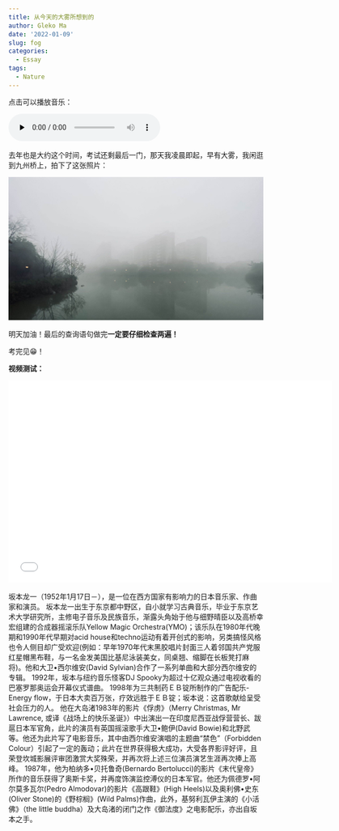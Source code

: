 ```yaml
---
title: 从今天的大雾所想到的
author: Gleko Ma
date: '2022-01-09'
slug: fog
categories:
  - Essay
tags:
  - Nature
---
```


点击可以播放音乐：

<audio id="audio" 
       controls="" 
       preload="none">
      <source id="mp3" src="https://music.163.com/song/media/outer/url?id=472045266.mp3">
</audio>

去年也是大约这个时间，考试还剩最后一门，那天我凌晨即起，早有大雾，我闲逛到九州桥上，拍下了这张照片：

![fog](images/fog.png)

明天加油！最后的查询语句做完**一定要仔细检查两遍！**

考完见😁！



**视频测试：**

<div class="embed-right">
<iframe 
  src="//player.bilibili.com/player.html?aid=203291798&bvid=BV13h411f79D&cid=270735676&page=1&high_quality=1&danmaku=0" 
    allow="autoplay; fullscreen"    
    allowfullscreen
    width="640" height="400"
    scrolling="no" 
    frameborder="0" 
    allowtransparency="true" 
    style="background-color=transparent" 
    sandbox="allow-top-navigation 
             allow-same-origin 
             allow-forms 
             allow-scripts"
></iframe>
</div>

坂本龙一（1952年1月17日－），是一位在西方国家有影响力的日本音乐家、作曲家和演员。
坂本龙一出生于东京都中野区，自小就学习古典音乐，毕业于东京艺术大学研究所，主修电子音乐及民族音乐，渐露头角始于他与细野晴臣以及高桥幸宏组建的合成器摇滚乐队Yellow Magic Orchestra(YMO)；该乐队在1980年代晚期和1990年代早期对acid house和techno运动有着开创式的影响，另类搞怪风格也令人侧目却广受欢迎(例如：早年1970年代末黑胶唱片封面三人着邻国共产党服红星帽黑布鞋，与一名金发美国比基尼泳装美女，同桌翘、缩脚在长板凳打麻将)。他和大卫•西尔维安(David Sylvian)合作了一系列单曲和大部分西尔维安的专辑。
1992年，坂本与纽约音乐怪客DJ Spooky为超过十亿观众通过电视收看的巴塞罗那奥运会开幕仪式谱曲。
1998年为三共制药ＥＢ锭所制作的广告配乐-Energy flow，于日本大卖百万张，疗效远胜于ＥＢ锭；坂本说：这首歌献给呈受社会压力的人。
他在大岛渚1983年的影片《俘虏》（Merry Christmas, Mr Lawrence, 或译《战场上的快乐圣诞》）中出演出一在印度尼西亚战俘营营长、跋扈日本军官角，此片的演员有英国摇滚歌手大卫•鲍伊(David Bowie)和北野武等。他还为此片写了电影音乐，其中由西尔维安演唱的主题曲“禁色”（Forbidden Colour）引起了一定的轰动；此片在世界获得极大成功，大受各界影评好评，且荣登坎城影展评审团激赏大奖殊荣，并再次将上述三位演员演艺生涯再次捧上高峰。
1987年，他为柏纳多•贝托鲁奇(Bernardo Bertolucci)的影片《末代皇帝》所作的音乐获得了奥斯卡奖，并再度饰演监控溥仪的日本军官。他还为佩德罗•阿尔莫多瓦尔(Pedro Almodovar)的影片《高跟鞋》(High Heels)以及奥利佛•史东(Oliver Stone)的《野棕榈》(Wild Palms)作曲，此外，基努利瓦伊主演的《小活佛》（the little buddha）及大岛渚的闭门之作《御法度》之电影配乐，亦出自坂本之手。
